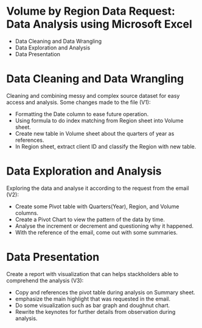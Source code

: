# Volume by Region Data Request: Data Analysis using Microsoft Excel
* Data Cleaning and Data Wrangling
* Data Exploration and Analysis
* Data Presentation

# Data Cleaning and Data Wrangling
Cleaning and combining messy and complex source dataset for easy access and analysis. Some changes made to the file (V1):
* Formatting the Date column to ease future operation.
* Using formula to do index matching from Region sheet into Volume sheet.
* Create new table in Volume sheet about the quarters of year as references.
* In Region sheet, extract client ID and classify the Region with new table.

# Data Exploration and Analysis
Exploring the data and analyse it according to the request from the email (V2):
* Create some Pivot table with Quarters(Year), Region, and Volume columns.
* Create a Pivot Chart to view the pattern of the data by time.
* Analyse the increment or decrement and questioning why it happened.
* With the reference of the email, come out with some summaries.

# Data Presentation
Create a report with visualization that can helps stackholders able to comprehend the analysis (V3):
* Copy and references the pivot table during analysis on Summary sheet.
* emphasize the main highlight that was requested in the email.
* Do some visualization such as bar graph and doughnut chart.
* Rewrite the keynotes for further details from observation during analysis.

